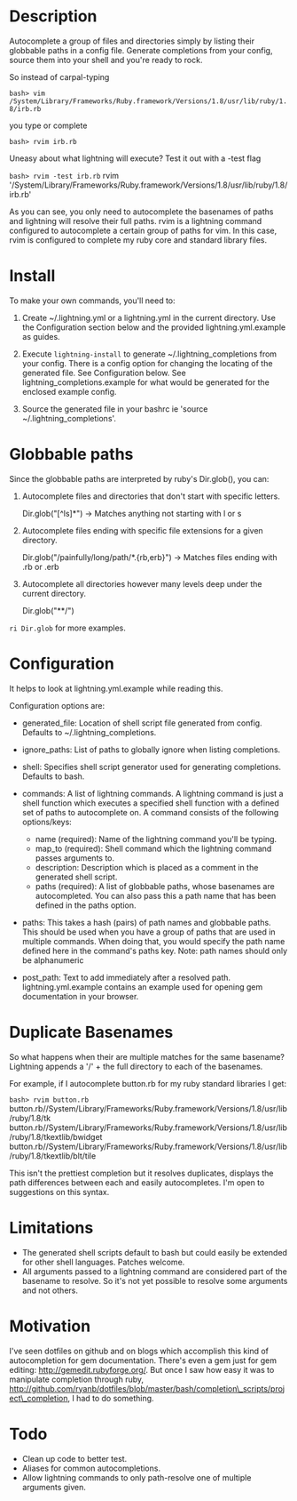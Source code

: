 Description
===========

Autocomplete a group of files and directories simply by listing their globbable paths
in a config file. Generate completions from your config, source them into your shell
and you're ready to rock.

So instead of carpal-typing

  `bash> vim /System/Library/Frameworks/Ruby.framework/Versions/1.8/usr/lib/ruby/1.8/irb.rb`

you type or complete

  `bash> rvim irb.rb`

Uneasy about what lightning will execute? Test it out with a -test flag

  `bash> rvim -test irb.rb`
  rvim '/System/Library/Frameworks/Ruby.framework/Versions/1.8/usr/lib/ruby/1.8/irb.rb'

As you can see, you only need to autocomplete the basenames of paths and lightning will resolve their
full paths.  rvim is a lightning command configured to autocomplete a certain group of paths for vim.
In this case, rvim is configured to complete my ruby core and standard library files.


Install
=======

To make your own commands, you'll need to:

1. Create ~/.lightning.yml or a lightning.yml in the current directory.
   Use the Configuration section below and the provided lightning.yml.example as guides.

2. Execute `lightning-install` to generate ~/.lightning\_completions from your config.
   There is a config option for changing the locating of the generated file. See Configuration
   below. See lightning\_completions.example for what would be generated for the enclosed example
   config.

3. Source the generated file in your bashrc ie 'source ~/.lightning\_completions'.


Globbable paths
===============

Since the globbable paths are interpreted by ruby's Dir.glob(), you can:

1. Autocomplete files and directories that don't start with specific letters.

   Dir.glob("[^ls]*") -> Matches anything not starting with l or s

2. Autocomplete files ending with specific file extensions for a given directory.

   Dir.glob("/painfully/long/path/*.{rb,erb}") -> Matches files ending with .rb or .erb

3. Autocomplete all directories however many levels deep under the current directory.

   Dir.glob("**/")

`ri Dir.glob` for more examples.

Configuration
=====================

It helps to look at lightning.yml.example while reading this.

Configuration options are:

* generated\_file: Location of shell script file generated from config. Defaults to
  ~/.lightning\_completions.
* ignore\_paths: List of paths to globally ignore when listing completions.
* shell: Specifies shell script generator used for generating completions. Defaults to bash.
* commands: A list of lightning commands. A lightning command is just a shell function
  which executes a specified shell function with a defined set of paths to autocomplete on.
  A command consists of the following options/keys:
  
  * name (required): Name of the lightning command you'll be typing.
  * map\_to (required): Shell command which the lightning command passes arguments to.
  * description: Description which is placed as a comment in the generated shell script.
  * paths (required): A list of globbable paths, whose basenames are autocompleted. You can also
    pass this a path name that has been defined in the paths option. 

* paths: This takes a hash (pairs) of path names and globbable paths. This should be used when
  you have a group of paths that are used in multiple commands. When doing that, you would specify
  the path name defined here in the command's paths key.
  Note: path names should only be alphanumeric

* post\_path: Text to add immediately after a resolved path. lightning.yml.example contains
  an example used for opening gem documentation in your browser.

Duplicate Basenames
===================

So what happens when their are multiple matches for the same basename?
Lightning appends a '/' + the full directory to each of the basenames.

For example, if I autocomplete button.rb for my ruby standard libraries I get:

  `bash> rvim button.rb`
  button.rb//System/Library/Frameworks/Ruby.framework/Versions/1.8/usr/lib/ruby/1.8/tk
  button.rb//System/Library/Frameworks/Ruby.framework/Versions/1.8/usr/lib/ruby/1.8/tkextlib/bwidget
  button.rb//System/Library/Frameworks/Ruby.framework/Versions/1.8/usr/lib/ruby/1.8/tkextlib/blt/tile

This isn't the prettiest completion but it resolves duplicates, displays the path differences
between each and easily autocompletes. I'm open to suggestions on this syntax.

Limitations
===========

* The generated shell scripts default to bash but could easily be extended for other shell languages. Patches welcome.
* All arguments passed to a lightning command are considered part of the basename to resolve. So
  it's not yet possible to resolve some arguments and not others.

Motivation
==========

I've seen dotfiles on github and on blogs which accomplish this kind of autocompletion for gem
documentation. There's even a gem just for gem editing: http://gemedit.rubyforge.org/.
But once I saw how easy it was to manipulate completion through ruby,
http://github.com/ryanb/dotfiles/blob/master/bash/completion\_scripts/project\_completion,
I had to do something.

Todo
====

* Clean up code to better test.
* Aliases for common autocompletions.
* Allow lightning commands to only path-resolve one of multiple arguments given.
